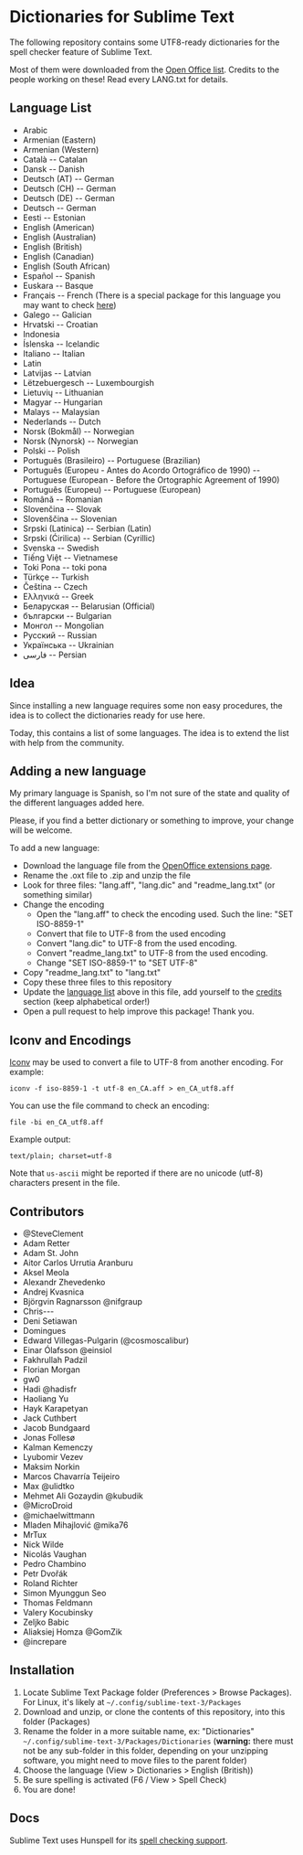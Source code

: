 # Dictionaries for Sublime Text

The following repository contains some UTF8-ready dictionaries for the spell checker feature of Sublime Text.

Most of them were downloaded from the [Open Office list](http://extensions.services.openoffice.org/en/dictionaries). Credits to the people working on these! Read every LANG.txt for details.

## Language List

 * Arabic
 * Armenian (Eastern)
 * Armenian (Western)
 * Català -- Catalan
 * Dansk -- Danish
 * Deutsch (AT) -- German
 * Deutsch (CH) -- German
 * Deutsch (DE) -- German
 * Deutsch -- German
 * Eesti -- Estonian
 * English (American)
 * English (Australian)
 * English (British)
 * English (Canadian)
 * English (South African)
 * Español -- Spanish
 * Euskara -- Basque
 * Français -- French (There is a special package for this language you may want to check [here](https://github.com/superbob/SublimeTextLanguageFrench))
 * Galego -- Galician
 * Hrvatski -- Croatian
 * Indonesia
 * Íslenska -- Icelandic
 * Italiano -- Italian
 * Latin
 * Latvijas -- Latvian
 * Lëtzebuergesch -- Luxembourgish
 * Lietuvių -- Lithuanian
 * Magyar -- Hungarian
 * Malays -- Malaysian
 * Nederlands -- Dutch
 * Norsk (Bokmål) -- Norwegian
 * Norsk (Nynorsk) -- Norwegian
 * Polski -- Polish
 * Português (Brasileiro) -- Portuguese (Brazilian)
 * Português (Europeu - Antes do Acordo Ortográfico de 1990) -- Portuguese (European - Before the Ortographic Agreement of 1990)
 * Português (Europeu) -- Portuguese (European)
 * Română -- Romanian
 * Slovenčina -- Slovak
 * Slovenščina -- Slovenian
 * Srpski (Latinica) -- Serbian (Latin)
 * Srpski (Ćirilica) -- Serbian (Cyrillic)
 * Svenska -- Swedish
 * Tiếng Việt -- Vietnamese
 * Toki Pona -- toki pona
 * Türkçe -- Turkish
 * Čeština -- Czech
 * Ελληνικά -- Greek
 * Беларуская -- Belarusian (Official)
 * български -- Bulgarian
 * Монгол -- Mongolian
 * Русский -- Russian
 * Українська -- Ukrainian
 * فارسی -- Persian

## Idea

Since installing a new language requires some non easy procedures, the idea is to collect the dictionaries ready for use here.

Today, this contains a list of some languages. The idea is to extend the list with help from the community.

## Adding a new language

My primary language is Spanish, so I'm not sure of the state and quality of the different languages added here.

Please, if you find a better dictionary or something to improve, your change will be welcome.

To add a new language:

 * Download the language file from the [OpenOffice extensions page](http://extensions.services.openoffice.org/en/dictionaries).
 * Rename the .oxt file to .zip and unzip the file
 * Look for three files: "lang.aff", "lang.dic" and "readme_lang.txt" (or something similar)
 * Change the encoding
   - Open the "lang.aff" to check the encoding used. Such the line: "SET ISO-8859-1"
   - Convert that file to UTF-8 from the used encoding
   - Convert "lang.dic" to UTF-8 from the used encoding.
   - Convert "readme_lang.txt" to UTF-8 from the used encoding.
   - Change "SET ISO-8859-1" to "SET UTF-8"
 * Copy "readme_lang.txt" to "lang.txt"
 * Copy these three files to this repository
 * Update the [language list](#language-list) above in this file,
   add yourself to the [credits](#contributors) section (keep alphabetical
   order!)
 * Open a pull request to help improve this package! Thank you.

## Iconv and Encodings

[Iconv](http://en.wikipedia.org/wiki/Iconv) may be used to convert a file to UTF-8 from another encoding. For example:

	iconv -f iso-8859-1 -t utf-8 en_CA.aff > en_CA_utf8.aff

You can use the file command to check an encoding:

	file -bi en_CA_utf8.aff

Example output:

	text/plain; charset=utf-8

Note that `us-ascii` might be reported if there are no unicode (utf-8) characters present in the file.


## Contributors

 * @SteveClement
 * Adam Retter
 * Adam St. John
 * Aitor Carlos Urrutia Aranburu
 * Aksel Meola
 * Alexandr Zhevedenko
 * Andrej Kvasnica
 * Björgvin Ragnarsson @nifgraup
 * Chris---
 * Deni Setiawan
 * Domingues
 * Edward Villegas-Pulgarin (@cosmoscalibur)
 * Einar Ólafsson @einsiol
 * Fakhrullah Padzil
 * Florian Morgan
 * gw0
 * Hadi @hadisfr
 * Haoliang Yu
 * Hayk Karapetyan
 * Jack Cuthbert
 * Jacob Bundgaard
 * Jonas Follesø
 * Kalman Kemenczy
 * Lyubomir Vezev
 * Maksim Norkin
 * Marcos Chavarría Teijeiro
 * Max @ulidtko
 * Mehmet Ali Gozaydin @kubudik
 * @MicroDroid
 * @michaelwittmann
 * Mladen Mihajlović @mika76
 * MrTux
 * Nick Wilde
 * Nicolás Vaughan
 * Pedro Chambino
 * Petr Dvořák
 * Roland Richter
 * Simon Myunggun Seo
 * Thomas Feldmann
 * Valery Kocubinsky
 * Zeljko Babic
 * Aliaksiej Homza @GomZik
 * @increpare


## Installation

  1. Locate Sublime Text Package folder (Preferences > Browse Packages).
     For Linux, it's likely at `~/.config/sublime-text-3/Packages`
  2. Download and unzip, or clone the contents of this repository, into this folder (Packages)
  3. Rename the folder in a more suitable name, ex: "Dictionaries" `~/.config/sublime-text-3/Packages/Dictionaries` (**warning:** there must not be any sub-folder in this folder, depending on your unzipping software, you might need to move files to the parent folder)
  4. Choose the language (View > Dictionaries > English (British))
  5. Be sure spelling is activated (F6 / View > Spell Check)
  6. You are done!

## Docs

Sublime Text uses Hunspell for its [spell checking support](http://www.sublimetext.com/docs/3/spell_checking.html).
